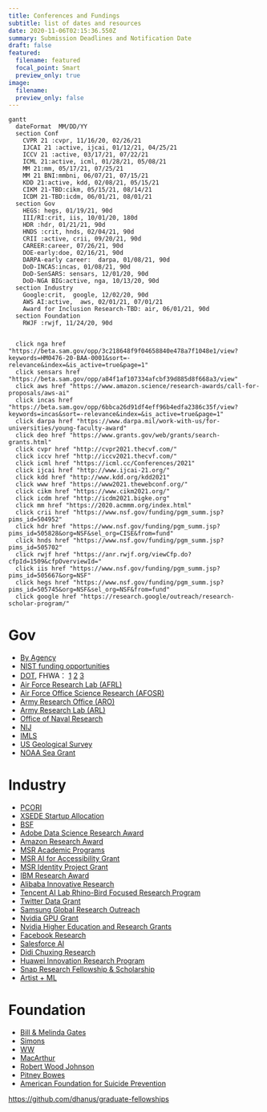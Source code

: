 ```yaml
---
title: Conferences and Fundings
subtitle: list of dates and resources
date: 2020-11-06T02:15:36.550Z
summary: Submission Deadlines and Notification Date
draft: false
featured:
  filename: featured
  focal_point: Smart
  preview_only: true
image:
  filename:
  preview_only: false
---
```


```mermaid
gantt
  dateFormat  MM/DD/YY
  section Conf
    CVPR 21 :cvpr, 11/16/20, 02/26/21
    IJCAI 21 :active, ijcai, 01/12/21, 04/25/21
    ICCV 21 :active, 03/17/21, 07/22/21
    ICML 21:active, icml, 01/28/21, 05/08/21
    MM 21:mm, 05/17/21, 07/25/21
    MM 21 BNI:mmbni, 06/07/21, 07/15/21
    KDD 21:active, kdd, 02/08/21, 05/15/21
    CIKM 21-TBD:cikm, 05/15/21, 08/14/21
    ICDM 21-TBD:icdm, 06/01/21, 08/01/21
  section Gov
    HEGS: hegs, 01/19/21, 90d
    III/RI:crit, iis, 10/01/20, 180d
    HDR :hdr, 01/21/21, 90d
    HNDS :crit, hnds, 02/04/21, 90d
    CRII :active, crii, 09/20/21, 90d 
    CAREER:career, 07/26/21, 90d
    DOE-early:doe, 02/16/21, 90d 
    DARPA-early career:  darpa, 01/08/21, 90d
    DoD-INCAS:incas, 01/08/21, 90d
    DoD-SenSARS: sensars, 12/01/20, 90d
    DoD-NGA BIG:active, nga, 10/13/20, 90d
  section Industry
    Google:crit,  google, 12/02/20, 90d
    AWS AI:active,  aws, 02/01/21, 07/01/21
    Award for Inclusion Research-TBD: air, 06/01/21, 90d
  section Foundation
    RWJF :rwjf, 11/24/20, 90d


  click nga href "https://beta.sam.gov/opp/3c218648f9f04658840e478a7f1048e1/view?keywords=HM0476-20-BAA-0001&sort=-relevance&index=&is_active=true&page=1"
  click sensars href "https://beta.sam.gov/opp/a84f1af107334afcbf39d885d8f668a3/view"
  click aws href "https://www.amazon.science/research-awards/call-for-proposals/aws-ai"
  click incas href "https://beta.sam.gov/opp/6bbca26d91df4eff96b4edfa2386c35f/view?keywords=incas&sort=-relevance&index=&is_active=true&page=1"
  click darpa href "https://www.darpa.mil/work-with-us/for-universities/young-faculty-award"
  click deo href "https://www.grants.gov/web/grants/search-grants.html"
  click cvpr href "http://cvpr2021.thecvf.com/"
  click iccv href "http://iccv2021.thecvf.com/"
  click icml href "https://icml.cc/Conferences/2021"
  click ijcai href "http://www.ijcai-21.org/"
  click kdd href "http://www.kdd.org/kdd2021"
  click www href "https://www2021.thewebconf.org/"
  click cikm href "https://www.cikm2021.org/"
  click icdm href "http://icdm2021.bigke.org"
  click mm href "https://2020.acmmm.org/index.html"
  click crii href "https://www.nsf.gov/funding/pgm_summ.jsp?pims_id=504952"
  click hdr href "https://www.nsf.gov/funding/pgm_summ.jsp?pims_id=505828&org=NSF&sel_org=CISE&from=fund"
  click hnds href "https://www.nsf.gov/funding/pgm_summ.jsp?pims_id=505702"
  click rwjf href "https://anr.rwjf.org/viewCfp.do?cfpId=1509&cfpOverviewId="
  click iis href "https://www.nsf.gov/funding/pgm_summ.jsp?pims_id=505667&org=NSF"
  click hegs href "https://www.nsf.gov/funding/pgm_summ.jsp?pims_id=505745&org=NSF&sel_org=NSF&from=fund"
  click google href "https://research.google/outreach/research-scholar-program/"
```


# Gov
- [By Agency](https://www.grants.gov/web/grants/learn-grants/grant-making-agencies.html)
- [NIST funding opportunities](https://www.nist.gov/oaam/grants-management-division/nist-nofo-information?aid=11%25252525252525253Faid%25252525252525253D11%2525252525253Faid%3D11%25252525252525253Faid%25252525252525253D11)
- [DOT](https://www.transportation.gov/rural/funding-opportunities), FHWA： [1](https://www.fhwa.dot.gov/resources/topics/funding.cfm) [2](https://www.fhwa.dot.gov/fastact/funding.cfm) [3](https://highways.dot.gov/research/research-programs/exploratory-advanced-research/exploratory-advanced-research-overview)
- [Air Force Research Lab (AFRL)](https://afrl.dodlive.mil/funding/)
- [Air Force Office Science Research (AFOSR)](https://www.afrl.af.mil/About-Us/Fact-Sheets/Fact-Sheet-Display/Article/2282103/afosr-funding-opportunities/)
- [Army Research Office (ARO)](https://cdmrp.army.mil/funding/prgdefault)
- [Army Research Lab (ARL)](https://www.arl.army.mil/business/broad-agency-announcements/)
- [Office of Naval Research](https://www.onr.navy.mil/en/work-with-us/funding-opportunities)
- [NIJ](https://nij.ojp.gov/funding/forthcoming)
- [IMLS](https://www.imls.gov/grants/apply-grant/available-grants)
- [US Geological Survey](https://www.usgs.gov/about/organization/science-support/administration/office-acquisition-and-grants)
- [NOAA Sea Grant](https://seagrant.noaa.gov/News/PID/468/evl/0/TagID/590/TagName/National-Water-Center)

# Industry
- [PCORI](https://www.pcori.org/funding-opportunities)
- [XSEDE Startup Allocation](https://portal.xsede.org/allocations/startup)
- [BSF](https://www.bsf.org.il/funding-opportunities/bsf-research-grants/about/)
- [Adobe Data Science Research Award](https://www.adobe.com/careers/university/marketing-research.html)
- [Amazon Research Award](https://www.amazon.science/research-awards)
- [MSR Academic Programs](https://www.microsoft.com/en-us/research/academic-programs/faculty/?facet%5Btax%5D%5Bmsr-program-audience%5D%5B%5D=243727&facet%5Btax%5D%5Bmsr-program-type%5D%5B%5D=155533)
- [MSR AI for Accessibility Grant](https://www.microsoft.com/en-us/ai/ai-for-accessibility-grants)
- [MSR Identity Project Grant](https://www.microsoft.com/en-us/msrc/grant-microsoft-identity)
- [IBM Research Award](https://www.research.ibm.com/university/awards/faculty.html)
- [Alibaba Innovative Research](https://damo.alibaba.com/air/)
- [Tencent AI Lab Rhino-Bird Focused Research Program](https://ur.tencent.com/article/255)
- [Twitter Data Grant](https://blog.twitter.com/engineering/en_us/a/2014/introducing-twitter-data-grants.html)
- [Samsung Global Research Outreach](https://www.sait.samsung.co.kr/saithome/about/collabo_apply.do#subTitle)
- [Nvidia GPU Grant](https://developer.nvidia.com/gpu-grant-application)
- [Nvidia Higher Education and Research Grants](https://developer.nvidia.com/academic_gpu_seeding)
- [Facebook Research](https://research.fb.com/research-awards/)
- [Salesforce AI](https://einstein.ai/outreach/grants)
- [Didi Chuxing Research](https://outreach.didichuxing.com)
- [Huawei Innovation Research Program](https://innovationresearch.huawei.com/IPD/hirp/portal/index.html)
- [Snap Research Fellowship & Scholarship](https://snapresearchfs.splashthat.com)
- [Artist + ML](https://medium.com/artists-and-machine-intelligence)

# Foundation
- [Bill & Melinda Gates](https://submit.gatesfoundation.org)
- [Simons](https://www.simonsfoundation.org/funding-opportunities/)
- [WW](https://woodrow.org)
- [MacArthur](https://www.macfound.org/grants/)
- [Robert Wood Johnson](https://www.rwjf.org)
- [Pitney Bowes](https://www.pitneybowes.com/content/dam/pitneybowes/us/en/our-company/corporate-responsibility/pitney-bowes-foundation-grant-guidelines-and-application.pdf)
- [American Foundation for Suicide Prevention](https://afsp.org/research-grant-information)

https://github.com/dhanus/graduate-fellowships

